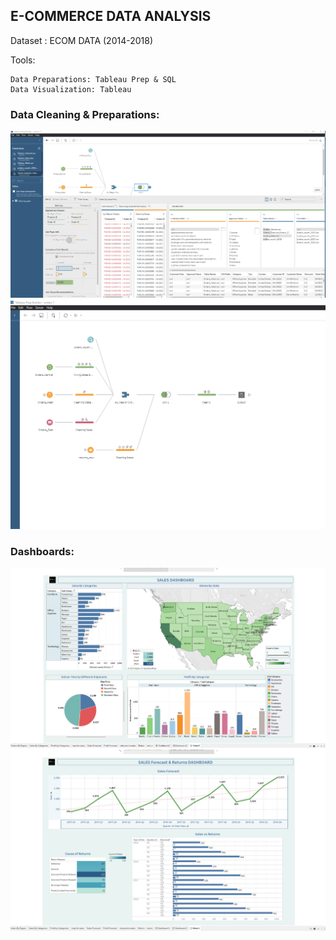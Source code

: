 ## E-COMMERCE DATA ANALYSIS
                        
Dataset : ECOM DATA (2014-2018)

Tools: 

    Data Preparations: Tableau Prep & SQL
    Data Visualization: Tableau 
    
    
### Data Cleaning & Preparations:

![alt text](https://github.com/pritom02bh/E-commerce_data_analysis/blob/main/resources/1.png)
![alt text](https://github.com/pritom02bh/E-commerce_data_analysis/blob/main/resources/2.png)



### Dashboards:

![alt text](https://github.com/pritom02bh/E-commerce_data_analysis/blob/main/resources/p1.png)
![alt text](https://github.com/pritom02bh/E-commerce_data_analysis/blob/main/resources/p2.png)
